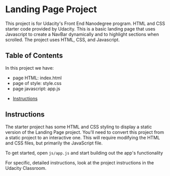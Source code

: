 # Landing Page Project
This project is for Udacity's Front End Nanodegree program. HTML and CSS starter code provided by Udacity.
This is a basic landing page that uses Javascript to create a NavBar dynamically and to highlight sections when scrolled. The project uses HTML, CSS, and Javascript.
## Table of Contents
In this project we have:

- page HTML: index.html
- page of style: style.css
- page javascript: app.js

* [Instructions](#instructions)

## Instructions

The starter project has some HTML and CSS styling to display a static version of the Landing Page project. You'll need to convert this project from a static project to an interactive one. This will require modifying the HTML and CSS files, but primarily the JavaScript file.

To get started, open `js/app.js` and start building out the app's functionality

For specific, detailed instructions, look at the project instructions in the Udacity Classroom.
